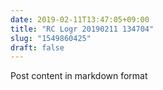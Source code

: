 ```yaml
---
date: 2019-02-11T13:47:05+09:00
title: "RC Logr 20190211 134704"
slug: "1549860425"
draft: false
---
```


Post content in markdown format
